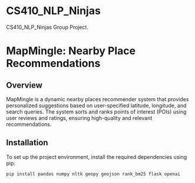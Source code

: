 # CS410_NLP_Ninjas
CS410_NLP_Ninjas Group Project.

# MapMingle: Nearby Place Recommendations

## Overview
MapMingle is a dynamic nearby places recommender system that provides personalized suggestions based on user-specified latitude, longitude, and search queries. The system sorts and ranks points of interest (POIs) using user reviews and ratings, ensuring high-quality and relevant recommendations.

## Installation

To set up the project environment, install the required dependencies using pip:

```bash
pip install pandas numpy nltk geopy geojson rank_bm25 flask openai
